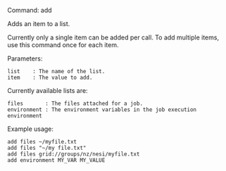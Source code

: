 Command:	add <list> <item>

Adds an item to a list.

Currently only a single item can be added per call. To add multiple items, use this command once for each item.

Parameters:

    list	: The name of the list.
    item	: The value to add. 

Currently available lists are:

    files       : The files attached for a job.
    environment : The environment variables in the job execution environment

Example usage:

    add files ~/myfile.txt
    add files "~/my file.txt"
    add files grid://groups/nz/nesi/myfile.txt
	add environment MY_VAR MY_VALUE
	
    


	
